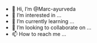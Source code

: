 - 👋 Hi, I’m @Marc-ayurveda
- 👀 I’m interested in ...
- 🌱 I’m currently learning ...
- 💞️ I’m looking to collaborate on ...
- 📫 How to reach me ...

<!---
Marc-ayurveda/Marc-ayurveda is a ✨ special ✨ repository because its `README.md` (this file) appears on your GitHub profile.
You can click the Preview link to take a look at your changes.
--->
